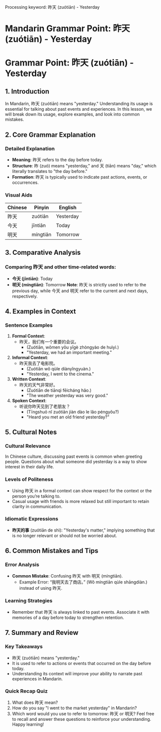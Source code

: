 Processing keyword: 昨天 (zuótiān) - Yesterday
# Mandarin Grammar Point: 昨天 (zuótiān) - Yesterday
# Grammar Point: 昨天 (zuótiān) - Yesterday
## 1. Introduction
In Mandarin, 昨天 (zuótiān) means "yesterday." Understanding its usage is essential for talking about past events and experiences. In this lesson, we will break down its usage, explore examples, and look into common mistakes.
## 2. Core Grammar Explanation
### Detailed Explanation
- **Meaning**: 昨天 refers to the day before today.
- **Structure**: 昨 (zuó) means "yesterday," and 天 (tiān) means "day," which literally translates to "the day before."
- **Formation**: 昨天 is typically used to indicate past actions, events, or occurrences.
### Visual Aids
| Chinese    | Pinyin   | English      |
|------------|----------|--------------|
| 昨天       | zuótiān  | Yesterday     |
| 今天       | jīntiān  | Today         |
| 明天       | míngtiān | Tomorrow      |
## 3. Comparative Analysis
### Comparing 昨天 and other time-related words:
- **今天 (jīntiān)**: Today 
- **明天 (míngtiān)**: Tomorrow
**Note**: 昨天 is strictly used to refer to the previous day, while 今天 and 明天 refer to the current and next days, respectively.
## 4. Examples in Context
### Sentence Examples
1. **Formal Context**: 
   - 昨天，我们有一个重要的会议。
     - (Zuótiān, wǒmen yǒu yīgè zhòngyào de huìyì.)
     - "Yesterday, we had an important meeting."
2. **Informal Context**: 
   - 昨天我去了电影院。
     - (Zuótiān wǒ qùle diànyǐngyuàn.)
     - "Yesterday, I went to the cinema."
3. **Written Context**: 
   - 昨天的天气非常好。
     - (Zuótiān de tiānqì fēicháng hǎo.)
     - "The weather yesterday was very good."
4. **Spoken Context**: 
   - 听说你昨天见到了老朋友？
     - (Tīngshuō nǐ zuótiān jiàn dào le lǎo péngyǒu?)
     - "Heard you met an old friend yesterday?"
## 5. Cultural Notes
### Cultural Relevance
In Chinese culture, discussing past events is common when greeting people. Questions about what someone did yesterday is a way to show interest in their daily life.
### Levels of Politeness
- Using 昨天 in a formal context can show respect for the context or the person you’re talking to.
- Casual usage with friends is more relaxed but still important to retain clarity in communication.
### Idiomatic Expressions
- **昨天的事** (zuótiān de shì): "Yesterday's matter," implying something that is no longer relevant or should not be worried about.
## 6. Common Mistakes and Tips
### Error Analysis
- **Common Mistake**: Confusing 昨天 with 明天 (míngtiān).
  - Example Error: “我明天去了商店。” (Wǒ míngtiān qùle shāngdiàn.) instead of using 昨天.
  
### Learning Strategies
- Remember that 昨天 is always linked to past events. Associate it with memories of a day before today to strengthen retention.
## 7. Summary and Review
### Key Takeaways
- 昨天 (zuótiān) means "yesterday."
- It is used to refer to actions or events that occurred on the day before today.
- Understanding its context will improve your ability to narrate past experiences in Mandarin.
### Quick Recap Quiz
1. What does 昨天 mean?
2. How do you say "I went to the market yesterday" in Mandarin?
3. Which word would you use to refer to tomorrow: 昨天 or 明天? 
Feel free to recall and answer these questions to reinforce your understanding. Happy learning!
